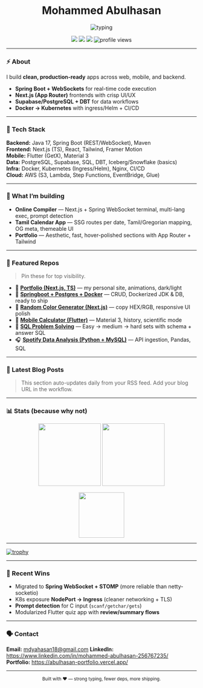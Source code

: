 <!-- Profile Header -->
<h1 align="center">Mohammed Abulhasan </h1>

<p align="center">
  <img src="https://readme-typing-svg.demolab.com?font=Fira+Code&pause=1200&center=true&width=700&lines=Software+%26+Data+Engineer;Spring+Boot+%7C+Next.js+%7C+Flutter+%7C+PostgreSQL+%7C+Supabase;Docker+%7C+Kubernetes+%7C+AWS+%7C+DBT;I+ship+fast%2C+measure%2C+iterate." alt="typing" />
</p>

<p align="center">
  <a href="https://github.com/abulhasan-18?tab=repositories"><img src="https://img.shields.io/badge/Code-On%20GitHub-111827" /></a>
  <a href="https://www.linkedin.com/in/mohammed-abulhasan-256767235/"><img src="https://img.shields.io/badge/LinkedIn-0A66C2" /></a>
  <a href="mailto:mdyahasan18@gmail.com"><img src="https://img.shields.io/badge/Contact-Email-0f766e" /></a>
  <img src="https://komarev.com/ghpvc/?username=abulhasan-18&label=Views&color=555" alt="profile views" />
</p>

---

### ⚡ About
I build **clean, production-ready** apps across web, mobile, and backend.

- **Spring Boot + WebSockets** for real-time code execution  
- **Next.js (App Router)** frontends with crisp UI/UX  
- **Supabase/PostgreSQL + DBT** for data workflows  
- **Docker → Kubernetes** with ingress/Helm + CI/CD

---

### 🧰 Tech Stack
**Backend:** Java 17, Spring Boot (REST/WebSocket), Maven  
**Frontend:** Next.js (TS), React, Tailwind, Framer Motion  
**Mobile:** Flutter (GetX), Material 3  
**Data:** PostgreSQL, Supabase, SQL, DBT, Iceberg/Snowflake (basics)  
**Infra:** Docker, Kubernetes (Ingress/Helm), Nginx, CI/CD  
**Cloud:** AWS (S3, Lambda, Step Functions, EventBridge, Glue)

---

### 🚀 What I’m building
- **Online Compiler** — Next.js + Spring WebSocket terminal, multi-lang exec, prompt detection  
- **Tamil Calendar App** — SSG routes per date, Tamil/Gregorian mapping, OG meta, themeable UI  
- **Portfolio** — Aesthetic, fast, hover-polished sections with App Router + Tailwind

---

### 📌 Featured Repos
> Pin these for top visibility.

- 🧭 **[Portfolio (Next.js, TS)](https://github.com/abulhasan-18/abulhasan-portfolio)** — my personal site, animations, dark/light
- 🐘 **[Springboot + Postgres + Docker](https://github.com/abulhasan-18/springboot-postgress-in-docker)** — CRUD, Dockerized JDK & DB, ready to ship
- 🎨 **[Random Color Generator (Next.js)](https://github.com/abulhasan-18/random-color-generator-next-js)** — copy HEX/RGB, responsive UI polish
- 📱 **[Mobile Calculator (Flutter)](https://github.com/abulhasan-18/mobile-calculator-app)** — Material 3, history, scientific mode
- 🧩 **[SQL Problem Solving](https://github.com/abulhasan-18/sql-problem-solving)** — Easy → medium → hard sets with schema + answer SQL
- 🎧 **[Spotify Data Analysis (Python + MySQL)](https://github.com/abulhasan-18/spotify-data-analysis)** — API ingestion, Pandas, SQL

---

### 📝 Latest Blog Posts
<!-- BLOG-POST-LIST:START -->
<!-- BLOG-POST-LIST:END -->

> This section auto-updates daily from your RSS feed. Add your blog URL in the workflow.

---

### 📊 Stats (because why not)
<p align="center">
  <img height="165" src="https://github-readme-stats.vercel.app/api?username=abulhasan-18&show_icons=true&theme=dark&hide_border=true" />
  <img height="165" src="https://github-readme-streak-stats.herokuapp.com/?user=abulhasan-18&theme=dark&hide_border=true" />
</p>
<p align="center">
  <img height="120" src="https://github-readme-stats.vercel.app/api/top-langs/?username=abulhasan-18&layout=compact&theme=dark&hide_border=true" />
</p>

---

[![trophy](https://github-profile-trophy.vercel.app/?username=ryo-ma&theme=onedark)](https://github.com/ryo-ma/github-profile-trophy)

---

### 🧪 Recent Wins
- Migrated to **Spring WebSocket + STOMP** (more reliable than netty-socketio)  
- K8s exposure **NodePort → Ingress** (cleaner networking + TLS)  
- **Prompt detection** for C input (`scanf/getchar/gets`)  
- Modularized Flutter quiz app with **review/summary flows**

---



### 🗣️ Contact
**Email:** mdyahasan18@gmail.com
**LinkedIn:** https://www.linkedin.com/in/mohammed-abulhasan-256767235/  
**Portfolio:** https://abulhasan-portfolio.vercel.app/

---

<p align="center">
  <sub>Built with ❤️ — strong typing, fewer deps, more shipping.</sub>
</p>

